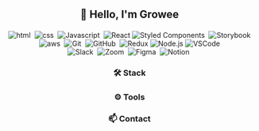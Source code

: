 ## <p align="center"> 👋 Hello, I'm Growee </p>

<p align="center">
    <img alt="html" src="https://img.shields.io/badge/HTML-E34F26?style=for-the-badge&logo=HTML5&logoColor=white"/></a>&nbsp
    <img alt="css" src="https://img.shields.io/badge/CSS-1572B6?style=for-the-badge&logo=css3&logoColor=white"/></a>&nbsp 
    <img alt="Javascript" src="https://img.shields.io/badge/Javascript-ffb13b?style=for-the-badge&logo=javascript&logoColor=white"/></a>&nbsp 
    <img alt="React" src="https://img.shields.io/badge/React-2A2C2E.svg?&style=for-the-badge&logo=React&logoColor=61DBFB"/>
    <img alt="Styled Components" src="https://img.shields.io/badge/Styled Components-DB7093?style=for-the-badge&logo=styled-components&logoColor=white"/></a>&nbsp 
    <img alt="Storybook" src="https://img.shields.io/badge/Storybook-FF4785?style=for-the-badge&logo=Storybook&logoColor=white"/>
  <br>
    <img alt="aws" src="https://img.shields.io/badge/AWS-FF9900?style=for-the-badge&logo=amazon-aws&logoColor=white"/></a>&nbsp
    <img alt="Git" src="https://img.shields.io/badge/Git-F05032?style=for-the-badge&logo=Git&logoColor=white"/></a>&nbsp
    <img alt="GitHub" src="https://img.shields.io/badge/GitHub-181717?style=for-the-badge&logo=GitHub&logoColor=white"/></a>&nbsp
    <img alt="Redux" src="https://img.shields.io/badge/Redux-7649BB.svg?&style=for-the-badge&logo=Redux&logoColor=white"/>
    <img alt="Node.js" src="https://img.shields.io/badge/Node.js-6FA560.svg?&style=for-the-badge&logo=Node.js&logoColor=white"/>
    <img alt="VSCode" src="https://img.shields.io/badge/VSCode-007ACC?style=for-the-badge&logo=Visual Studio Code&logoColor=white"/>
  <br>
    <img alt="Slack" src="https://img.shields.io/badge/Slack-4A154B?style=for-the-badge&logo=Slack&logoColor=white"/></a>&nbsp 
    <img alt="Zoom" src="https://img.shields.io/badge/Zoom-2D8CFF?style=for-the-badge&logo=Zoom&logoColor=white"/></a>&nbsp 
    <img alt="Figma" src="https://img.shields.io/badge/Figma-F24E1E?style=for-the-badge&logo=Figma&logoColor=white"/></a>&nbsp 
    <img alt="Notion" src="https://img.shields.io/badge/Notion-222222?style=for-the-badge&logo=Notion&logoColor=white"/></a>&nbsp 
</p>

### <p align="center"> 🛠 Stack  </p>
### <p align="center"> ⚙️ Tools  </p>
### <p align="center"> 📫 Contact  </p>
